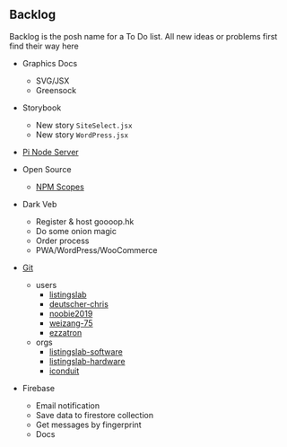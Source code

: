 ## Backlog

Backlog is the posh name for a To Do list. 
All new ideas or problems first find their way here

- Graphics Docs
    - SVG/JSX
    - Greensock

- Storybook
    - New story `SiteSelect.jsx`
    - New story `WordPress.jsx`

- [Pi Node Server](../tech/pi/pi-node-server)

- Open Source
    - [NPM Scopes](npm-scopes) 

- Dark Veb
    - Register & host goooop.hk
    - Do some onion magic
    - Order process
    - PWA/WordPress/WooCommerce

- [Git](../tech/git)
    - users
        - [listingslab](https://github.com/listingslab)
        - [deutscher-chris](https://github.com/deutscher-chris)
        - [noobie2019](https://github.com/noobie2019)
        - [weizang-75](https://github.com/weizang-75)
        - [ezzatron](https://github.com/ezzatron)
    - orgs
        - [listingslab-software](https://github.com/listingslab-software)
        - [listingslab-hardware](https://github.com/listingslab-hardware)
        - [iconduit](https://github.com/iconduit)

- Firebase
    - Email notification
    - Save data to firestore collection
    - Get messages by fingerprint
    - Docs





